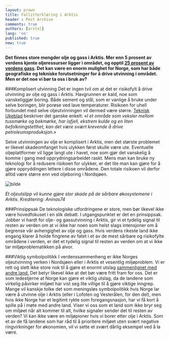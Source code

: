 ```yaml
---
layout: prawn
title: Fallitterklæring i Arktis
header : Post Archive
comments: true
authors: [arstol]
lang: 'no'
published: true
new: true
---
```


**Det finnes store mengder olje og gass i Arktis. Mer enn 5 prosent av verdens kjente oljeressurser ligger i området, og opptil [25 prosent av verdens gass](http://naturvernforbundet.no/olje-og-gass-i-arktis/category2650.html). Det kan være en enorm mulighet for Norge, som har både geografiske og tekniske forutsetninger for å drive utvinning i området. Men er det noe vi bør ta oss i bruk av?**

###Komplisert utvinning
Det er ingen tvil om at det er risikofylt å drive utvinning av olje og gass i Arktis. Havgrunnen er kald, noe som vanskeliggjør boring. Både sement og stål, som er vanlige å bruke under selve boringen, blir porøse ved lave temperaturer. Risikoen for uhell forbundet med selve oljeutvinningen vil dermed være større.  [Teknisk Ukeblad](http://www.tu.no/olje-gass/2011/04/27/store-utfordringer-venter-i-arktis) beskriver det ganske enkelt: 
*«I et område som veksler mellom tussmørke og bekmørke, har isfjell, ekstrem kulde og en liten befolkningstetthet, kan det være svært krevende å drive petroleumsproduksjon.»*


Selve utvinningen av olje er komplisert i Arktis, men det største problemet er likevel skadeomfanget hvis ulykken først skulle være ute. Eventuelle oljeplattformer vil ligge langt ute i havet, noe som gjør det vanskelig å komme i gang med opprydningsarbeidet raskt. Mens man kan bruke ny teknologi for å redusere risikoen for ulykker, er det lite man kan gjøre for å gjøre oppryddingen lettere i disse områdene. Den totale risikoen vil derfor alltid være større enn ved oljeboring i Nordsjøen.


![bilde](http://i.imgur.com/piFRXR6.jpg)



*Et oljeutslipp vil kunne gjøre stor skade
på de sårbare økosystemene i Arktis. 
Kreditering: Aninas74*




###Prinsippsak
De teknologiske utfordringene er store, men bør likevel ikke være hovedfokuset i en slik debatt. I utgangspunktet er det en prinsippsak. Jobber vi hardt for olje- og gassutvinning i Arktis, gir vi et tydelig signal til resten av verden om at vi ikke har noen som helst slags intensjoner om å begrense vår avhengighet av olje og gass. Hvis verdens rikeste land ikke engang klarer å holde fingrene av fatet i et av de mest sårbare og risikofylte områdene i verden, er det et tydelig signal til resten av verden om at vi ikke tar miljøproblematikken på alvor. 


###Viktig symbolpolitikk
I verdenssammenheng er ikke Norges oljeutvinning verken i Nordsjøen eller i Arktis et vesentlig miljøproblem. Vi er rett og slett ikke store nok til å gjøre et enormt utslag [sammenlignet med andre land.](https://www.cia.gov/library/publications/the-world-factbook/rankorder/2241rank.html)  Det betyr likevel ikke at det bør være fritt fram for oss. Det er som ledestjerne at Norge kan gjøre et viktig utslag, da de landene som virkelig påvirker miljøet har vist seg lite villige til å gjøre viktige inngrep.  Mange vil kanskje tolke det som meningsløs symbolpolitikk hvis Norge lar være å utvinne olje i Arktis (eller i Lofoten og Vesterålen, for den del), men hvis ikke Norge har et legitimt rykte som foregangsnasjon, har vi få kort å spille på i møte med andre land. Viser vi oss som et land som ikke bryr seg om miljøet når alt kommer til alt, hvilke signaler sender det til resten av verden? Vi kan ikke være en miljøpioner hvis vi borer etter olje i Arktis. Som et av de få landene som har råd til å prioritere miljøet uten svært negative ringvirkninger for økonomien, vil vi sette et svært dårlig eksempel ved å la være.










